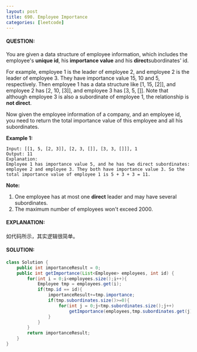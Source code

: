 ```yaml
---
layout: post
title: 690. Employee Importance
categories: [leetcode]
---
```


#### QUESTION:

You are given a data structure of employee information, which includes the employee's **unique id**, his **importance value** and his **direct**subordinates' id.

For example, employee 1 is the leader of employee 2, and employee 2 is the leader of employee 3. They have importance value 15, 10 and 5, respectively. Then employee 1 has a data structure like [1, 15, [2]], and employee 2 has [2, 10, [3]], and employee 3 has [3, 5, []]. Note that although employee 3 is also a subordinate of employee 1, the relationship is **not direct**.

Now given the employee information of a company, and an employee id, you need to return the total importance value of this employee and all his subordinates.

**Example 1:**

```
Input: [[1, 5, [2, 3]], [2, 3, []], [3, 3, []]], 1
Output: 11
Explanation:
Employee 1 has importance value 5, and he has two direct subordinates: employee 2 and employee 3. They both have importance value 3. So the total importance value of employee 1 is 5 + 3 + 3 = 11.

```

**Note:**

1. One employee has at most one **direct** leader and may have several subordinates.
2. The maximum number of employees won't exceed 2000.

#### EXPLANATION:

如代码所示，其实逻辑很简单。

#### SOLUTION:

```JAVA
class Solution {
    public int importanceResult = 0;
    public int getImportance(List<Employee> employees, int id) {
        for(int i = 0;i<employees.size();i++){
            Employee tmp = employees.get(i);
            if(tmp.id == id){
                importanceResult+=tmp.importance;
                if(tmp.subordinates.size()>=0){
                    for(int j = 0;j<tmp.subordinates.size();j++)
                        getImportance(employees,tmp.subordinates.get(j));
                }
            }
        }
        return importanceResult;
    }
}
```

